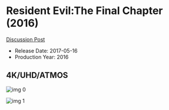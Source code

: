 # Resident Evil:The Final Chapter (2016)

[Discussion Post](https://www.avsforum.com/threads/bass-eq-for-filtered-movies.2995212/post-56922044)

* Release Date: 2017-05-16
* Production Year: 2016

## 4K/UHD/ATMOS

![img 0](https://i.imgur.com/1EPMvE1.jpg)

![img 1](https://i.imgur.com/9cINhcm.png)

